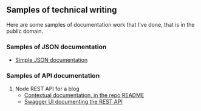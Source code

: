 
## Samples of technical writing

Here are some samples of documentation work that I've done, that is in the public domain.

### Samples of JSON documentation
- [Simple JSON documentation](../json-documentation)

### Samples of API documentation
1. Node REST API for a blog
   - [Contextual documentation, in the repo README](https://github.com/igor-trimailov/node-rest-api/blob/master/README.md)
   - [Swagger UI documenting the REST API](https://stark-brushlands-58685.herokuapp.com/api/v1/?fbclid=IwAR0o2XF4g0WLvmdc_3mahMy4f9IjZb1l2cYIROoz_SGRwJdogrI1Z2_Ld3A)
